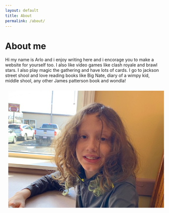 ```yaml
---
layout: default
title: About
permalink: /about/
---
```


# About me 

Hi my name is Arlo and i enjoy writing here and i encorage you to make a website for yourself too. I also like video games like clash royale and brawl stars. I also play magic the gathering and have lots of cards. I go to jackson street shool and love reading books like Big Nate, diary of a wimpy kid, middle shool, any other James patterson book and wondla!

  <img src="/pics/arlo2.jpg" alt-="Arlo portrait" align="left" hspace="10" vspace="10">
